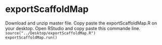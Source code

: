 # exportScaffoldMap

Download and unzip master file.
Copy paste the exportScaffoldMap.R on your desktop.
Open RStudio and copy paste this commande line.
<code> source("../Desktop/exportScaffoldMap.R") </code>
<code> exportScaffoldMap.run() </code>
